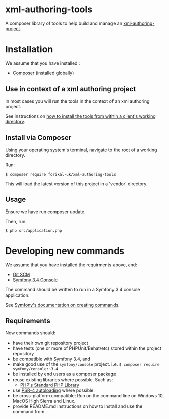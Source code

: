 # xml-authoring-tools
A composer library of tools to help build and manage an [xml-authoring-project](https://github.com/forikal-uk/xml-authoring-project).

# Installation 

We assume that you have installed :

* [Composer](https://getcomposer.org/doc/00-intro.md) (installed globally)

## Use in context of a xml authoring project

In most cases you will run the tools in the context of an xml authoring project.

See instructions on [how to install the tools from within a client's working directory](https://github.com/forikal-uk/xml-authoring-project/blob/master/README.md#ensure-the-tools-are-installed).

## Install via Composer

Using your operating system's terminal, navigate to the root of a working directory. 

Run:

```
$ composer require forikal-uk/xml-authoring-tools
```

This will load the latest version of this project in a 'vendor' directory. 

## Usage

Ensure we have run composer update. 

Then, run:

```
$ php src/application.php 
```


# Developing new commands

We assume that you have installed the requirments above, and:

* [Git SCM](https://git-scm.com/) 
* [Symfony 3.4 Console](https://symfony.com/doc/3.4/components/console.html)

The command should be written to run in a Symfony 3.4 console application.

See [Symfony's documentation on creating commands](https://symfony.com/doc/3.4/console.html).

## Requirements

New commands should:

* have their own git repository project
* have tests (one or more of PHPUnit/Behat/etc) stored within the project repository
* be compatible with Symfony 3.4, and 
* make good use of the `symfony/console` project. i.e. `$ composer require symfony/console:~3.4`
* be installed by end users as a composer package
* reuse existing libraries where possible. Such as;
  *  [PHP's Standard PHP Library](http://php.net/manual/en/book.spl.php) 
* use [PSR-4 autoloading](https://www.php-fig.org/psr/psr-4/) where possible.
* be cross-platform compatible; Run on the command line on Windows 10, MacOS High Sierra and Linux.
* provide README.md instructions on how to install and use the command from .



  



